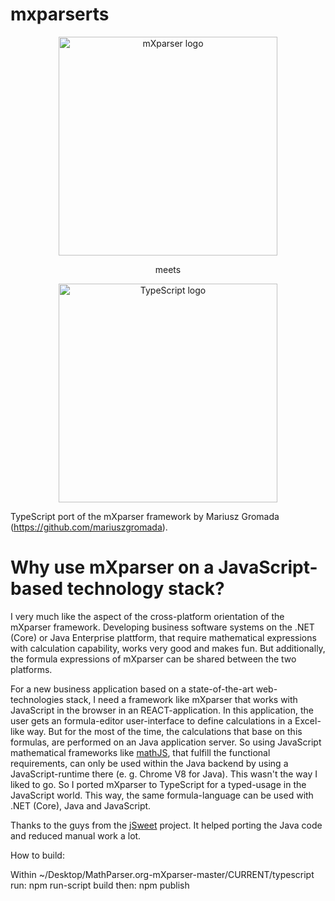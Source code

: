 # mxparserts
<p align="center">
  <img width="350" src="https://mathparser.org/wp-content/uploads/2020/01/mxparser-icon.png" alt="mXparser logo">
</p>
<p align="center">meets</p>
<p align="center">
  <img width="350" src="https://upload.wikimedia.org/wikipedia/commons/6/67/TypeScript_Logo.svg" alt="TypeScript logo">
</p>

TypeScript port of the mXparser framework by Mariusz Gromada (https://github.com/mariuszgromada).


# Why use mXparser on a JavaScript-based technology stack?
I very much like the aspect of the cross-platform orientation of the mXparser framework. Developing business software systems on the .NET (Core) or Java Enterprise plattform, that require mathematical expressions with calculation capability, works very good and makes fun. But additionally, the formula expressions of mXparser can be shared between the two platforms.

For a new business application based on a state-of-the-art web-technologies stack, I need a framework like mXparser that works with JavaScript in the browser in an REACT-application. In this application, the user gets an formula-editor user-interface to define calculations in a Excel-like way. But for the most of the time, the calculations that base on this formulas, are performed on an Java application server. So using JavaScript mathematical frameworks like [mathJS](https://mathjs.org/), that fulfill the functional requirements, can only be used within the Java backend by using a JavaScript-runtime there (e. g. Chrome V8 for Java). This wasn't the way I liked to go. So I ported mXparser to TypeScript for a typed-usage in the JavaScript world. This way, the same formula-language can be used with .NET (Core), Java and JavaScript.

Thanks to the guys from the [jSweet](http://www.jsweet.org/) project. It helped porting the Java code and reduced manual work a lot.



How to build:

Within ~/Desktop/MathParser.org-mXparser-master/CURRENT/typescript run:
npm run-script build
then:
npm publish